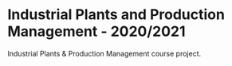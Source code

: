 # Industrial Plants and Production Management - 2020/2021 #

Industrial Plants & Production Management course project.
